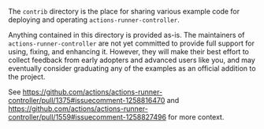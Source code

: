 The `contrib` directory is the place for sharing various example code for deploying and operating `actions-runner-controller`.

Anything contained in this directory is provided as-is. The maintainers of `actions-runner-controller` are not yet committed to provide
full support for using, fixing, and enhancing it. However, they will make their best effort to collect feedback from early adopters and advanced users like you, and may eventually consider graduating any of the examples as an official addition to the project.

See https://github.com/actions/actions-runner-controller/pull/1375#issuecomment-1258816470 and https://github.com/actions/actions-runner-controller/pull/1559#issuecomment-1258827496 for more context.
